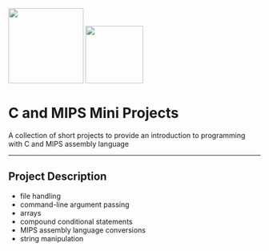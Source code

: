 <div display="inline-block">
<img src="https://www.britefish.net/wp-content/uploads/2019/07/logo-c-1.png" height="150">
<img src="https://assets.exercism.io/tracks/mips-bordered-turquoise.png" height="115">
</div>

# C and MIPS Mini Projects

A collection of short projects to provide an introduction to programming with C and MIPS assembly language

---

## Project Description

- file handling
- command-line argument passing
- arrays
- compound conditional statements
- MIPS assembly language conversions
- string manipulation 
